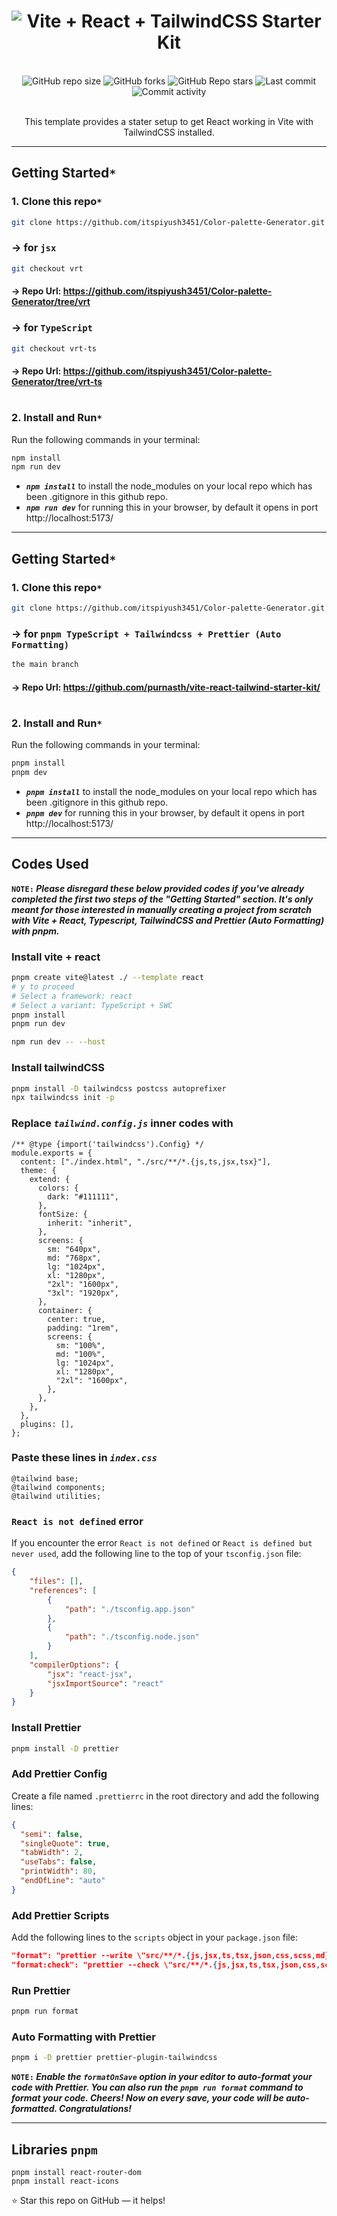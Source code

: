 <h1 align="center">
  <img
      src="https://readme-typing-svg.demolab.com?font=Roboto+Slab&color=9f4bff&size=30&center=true&vCenter=true&width=500&lines=Vite++React++TailwindCSS+Starter+Kit;"
      alt="Vite + React + TailwindCSS Starter Kit"
  />
</h1>
  <br/>

<div align="center">
  <img
    alt="GitHub repo size"
    src="https://img.shields.io/github/repo-size/purnasth/vite-react-tailwind-starter?color=9f4bff&logo=github&style=for-the-badge&logoColor=9f4bff"
  />
  <img
    alt="GitHub forks"
    src="https://img.shields.io/github/forks/purnasth/vite-react-tailwind-starter?color=9f4bff&logo=github&style=for-the-badge&logoColor=9f4bff"
  />
  <img
    alt="GitHub Repo stars"
    src="https://img.shields.io/github/stars/purnasth/vite-react-tailwind-starter?color=9f4bff&logo=github&style=for-the-badge&logoColor=9f4bff"
  />
  <img
    alt="Last commit"
    src="https://img.shields.io/github/last-commit/purnasth/vite-react-tailwind-starter?color=9f4bff&logo=git&logoColor&style=for-the-badge"
  />
  <img
    alt="Commit activity"
    src="https://img.shields.io/github/commit-activity/m/purnasth/vite-react-tailwind-starter?color=9f4bff&logo=git&logoColor&style=for-the-badge"
  />
</div>
<br />

<p align="center">This template provides a stater setup to get React working in Vite with TailwindCSS installed.</p>

---

## Getting Started`*`

### 1. Clone this repo`*`

```sh
git clone https://github.com/itspiyush3451/Color-palette-Generator.git
```

### &rarr; for `jsx`

<!-- how to print arrow in markdown ?
https://stackoverflow.com/questions/30003353/how-to-write-an-arrow-in-markdown 
 -->

```sh
git checkout vrt
```

#### &rarr; Repo Url: https://github.com/itspiyush3451/Color-palette-Generator/tree/vrt

### &rarr; for `TypeScript`

```sh
git checkout vrt-ts
```

#### &rarr; Repo Url: https://github.com/itspiyush3451/Color-palette-Generator/tree/vrt-ts

#

### 2. Install and Run`*`

Run the following commands in your terminal:

```sh
npm install
npm run dev
```

- <b><em>`npm install`</em></b> to install the node_modules on your local repo which has been .gitignore in this github repo.
- <b><em>`npm run dev`</em></b> for running this in your browser, by default it opens in port http://localhost:5173/

---

## Getting Started`*`

### 1. Clone this repo`*`

```sh
git clone https://github.com/itspiyush3451/Color-palette-Generator.git
```


### &rarr; for `pnpm TypeScript + Tailwindcss + Prettier (Auto Formatting)`

```sh
the main branch
```

#### &rarr; Repo Url: https://github.com/purnasth/vite-react-tailwind-starter-kit/

#

### 2. Install and Run`*`

Run the following commands in your terminal:

```sh
pnpm install
pnpm dev
```

- <b><em>`pnpm install`</em></b> to install the node_modules on your local repo which has been .gitignore in this github repo.
- <b><em>`pnpm dev`</em></b> for running this in your browser, by default it opens in port http://localhost:5173/

---


## Codes Used

<b>`NOTE:`
<em>
Please disregard these below provided codes if you've already completed the first two steps of the "Getting Started" section. It's only meant for those interested in manually creating a project from scratch with Vite + React, Typescript, TailwindCSS and Prettier (Auto Formatting) with pnpm.
</em>
</b>

### Install vite + react

```sh
pnpm create vite@latest ./ --template react
# y to proceed
# Select a framework: react
# Select a variant: TypeScript + SWC
pnpm install
pnpm run dev
```

```sh
npm run dev -- --host
```

### Install tailwindCSS

```sh
pnpm install -D tailwindcss postcss autoprefixer
npx tailwindcss init -p
```

### Replace <em>`tailwind.config.js`</em> inner codes with

```
/** @type {import('tailwindcss').Config} */
module.exports = {
  content: ["./index.html", "./src/**/*.{js,ts,jsx,tsx}"],
  theme: {
    extend: {
      colors: {
        dark: "#111111",
      },
      fontSize: {
        inherit: "inherit",
      },
      screens: {
        sm: "640px",
        md: "768px",
        lg: "1024px",
        xl: "1280px",
        "2xl": "1600px",
        "3xl": "1920px",
      },
      container: {
        center: true,
        padding: "1rem",
        screens: {
          sm: "100%",
          md: "100%",
          lg: "1024px",
          xl: "1280px",
          "2xl": "1600px",
        },
      },
    },
  },
  plugins: [],
};
```

### Paste these lines in <em>`index.css`</em>

```
@tailwind base;
@tailwind components;
@tailwind utilities;
```

### `React is not defined` error

If you encounter the error `React is not defined` or `React is defined but never used`, add the following line to the top of your `tsconfig.json` file:

```json
{
    "files": [],
    "references": [
        {
            "path": "./tsconfig.app.json"
        },
        {
            "path": "./tsconfig.node.json"
        }
    ],
    "compilerOptions": {
        "jsx": "react-jsx",
        "jsxImportSource": "react"
    }
}
```

### Install Prettier

```sh
pnpm install -D prettier
```

### Add Prettier Config

Create a file named `.prettierrc` in the root directory and add the following lines:

```json
{
  "semi": false,
  "singleQuote": true,
  "tabWidth": 2,
  "useTabs": false,
  "printWidth": 80,
  "endOfLine": "auto"
}
```

### Add Prettier Scripts

Add the following lines to the `scripts` object in your `package.json` file:

```json
"format": "prettier --write \"src/**/*.{js,jsx,ts,tsx,json,css,scss,md}\"",
"format:check": "prettier --check \"src/**/*.{js,jsx,ts,tsx,json,css,scss,md}\""
```

### Run Prettier

```sh
pnpm run format
```

### Auto Formatting with Prettier

```sh
pnpm i -D prettier prettier-plugin-tailwindcss
```

<b>`NOTE:`
<em>
Enable the `formatOnSave` option in your editor to auto-format your code with Prettier. You can also run the `pnpm run format` command to format your code. 
Cheers! Now on every save, your code will be auto-formatted. Congratulations! 
</em>
</b>


---

## Libraries `pnpm`

```
pnpm install react-router-dom
pnpm install react-icons
```
<!-- pnpm install react-router-dom
pnpm install react-icons
pnpm install react-helmet
pnpm install react-query
pnpm install react-toastify
pnpm install react-modal
pnpm install react-select
pnpm install react-datepicker
pnpm install react-table
pnpm install react-hook-form
pnpm install react-markdown
pnpm install react-syntax-highlighter
pnpm install react-draggable
pnpm install react-beautiful-dnd
pnpm install react-spring
pnpm install react-use
pnpm install react-use-gesture
pnpm install react-use-measure -->

⭐ Star this repo on GitHub — it helps!
